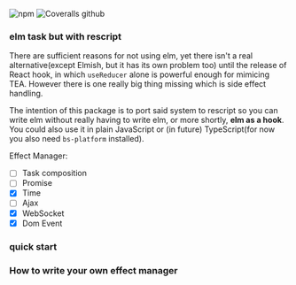 ![npm](https://img.shields.io/npm/v/@wicke/retask?style=flat-square)
![Coveralls github](https://img.shields.io/coveralls/github/Austaras/retask?style=flat-square)

### elm task but with rescript

There are sufficient reasons for not using elm, yet there isn't a real alternative(except Elmish, but it has its own problem too) until the release of React hook, in which `useReducer` alone is powerful enough for mimicing TEA. However there is one really big thing missing which is side effect handling.

The intention of this package is to port said system to rescript so you can write elm without really having to write elm, or more shortly, **elm as a hook**. You could also use it in plain JavaScript or (in future) TypeScript(for now you also need `bs-platform` installed).

Effect Manager:

- [ ] Task composition
- [ ] Promise
- [x] Time
- [ ] Ajax
- [x] WebSocket
- [x] Dom Event

### quick start

### How to write your own effect manager

